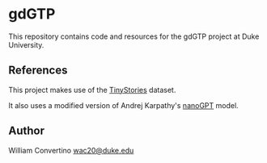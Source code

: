 # gdGTP

This repository contains code and resources for the gdGTP project at Duke University.

## References

This project makes use of the [TinyStories](https://huggingface.co/datasets/roneneldan/TinyStories/blob/main/TinyStoriesV2-GPT4-train.txt) dataset.

It also uses a modified version of Andrej Karpathy's [nanoGPT](https://github.com/karpathy/nanoGPT) model.

## Author

William Convertino
wac20@duke.edu
